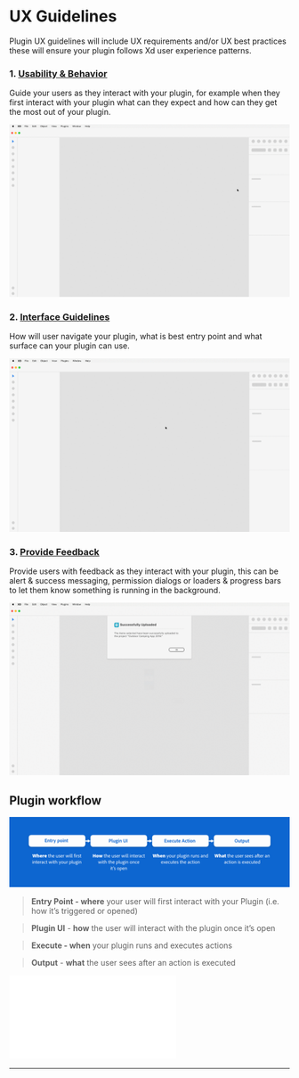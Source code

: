 # UX Guidelines

Plugin UX guidelines will include UX requirements and/or UX best practices these will ensure your plugin follows Xd user experience patterns. 

### 1. **[Usability & Behavior](./ux_guidelines/Usability_Behavior.md)**

Guide your users as they interact with your plugin, for example when they first interact with your plugin what can they expect and how can they get the most out of your plugin. 

![Onboarding gif](../ux_images/Onboarding.gif)

### 2. **[Interface Guidelines](./ux_guidelines/Interface_Guidelines.md)**

How will user navigate your plugin, what is best entry point and what surface can your plugin can use.

![Navigation gif](../ux_images/Navigation.gif)

### 3. **[Provide Feedback](./ux_guidelines/Provide_Feedback.md)**

Provide users with feedback as they interact with your plugin, this can be alert & success messaging, permission dialogs or loaders & progress bars to let them know something is running in the background. 

![Provide feedback gif](../ux_images/Feedback.gif)


## Plugin workflow

![A plugin workflow](../ux_images/Pluginworkflow.png)

> **Entry Point - where** your user will first interact with your Plugin (i.e. how it’s triggered or opened)

> **Plugin UI** - **how** the user will interact with the plugin once it’s open

> **Execute - when** your plugin runs and executes actions

> **Output** - **what** the user sees after an action is executed


![Plugin Example](../ux_images/Plugin_UX_Guidelines_Modal_v1.pdf)



--------
